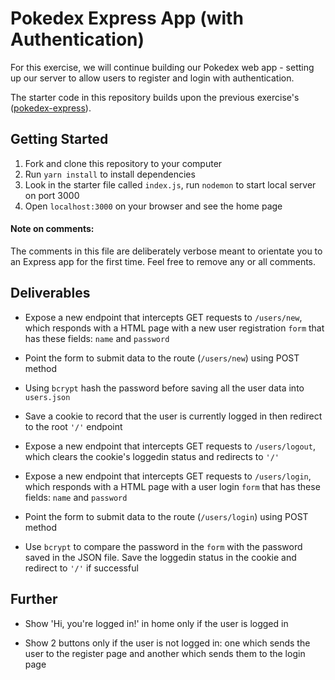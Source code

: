 # Pokedex Express App (with Authentication)

For this exercise, we will continue building our Pokedex web app - setting up our server to allow users to register and login with authentication.

The starter code in this repository builds upon the previous exercise's ([pokedex-express](https://github.com/wdi-sg/pokedex-express-update-delete)).

## Getting Started

1. Fork and clone this repository to your computer
2. Run `yarn install` to install dependencies
3. Look in the starter file called `index.js`, run `nodemon` to start local server on port 3000
4. Open `localhost:3000` on your browser and see the home page

#### Note on comments:

The comments in this file are deliberately verbose meant to orientate you to an Express app for the first time. Feel free to remove any or all comments.

## Deliverables

* Expose a new endpoint that intercepts GET requests to `/users/new`, which responds with a HTML page with a new user registration `form` that has these fields: `name` and `password`

* Point the form to submit data to the route (`/users/new`) using POST method

* Using `bcrypt` hash the password before saving all the user data into `users.json`

* Save a cookie to record that the user is currently logged in then redirect to the root `'/'` endpoint

* Expose a new endpoint that intercepts GET requests to `/users/logout`, which clears the cookie's loggedin status and redirects to `'/'`

* Expose a new endpoint that intercepts GET requests to `/users/login`, which responds with a HTML page with a user login `form` that has these fields: `name` and `password`

* Point the form to submit data to the route (`/users/login`) using POST method

* Use `bcrypt` to compare the password in the `form` with the password saved in the JSON file. Save the loggedin status in the cookie and redirect to `'/'` if successful

## Further

* Show 'Hi, you're logged in!' in home only if the user is logged in

* Show 2 buttons only if the user is not logged in: one which sends the user to the register page and another which sends them to the login page

